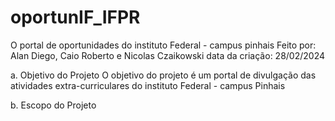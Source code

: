 # oportunIF_IFPR 
O portal de oportunidades do instituto Federal - campus pinhais
Feito por: Alan Diego, Caio Roberto e Nicolas Czaikowski
data da criação: 28/02/2024

a. Objetivo do Projeto
O objetivo do projeto é um portal de divulgação das atividades extra-curriculares do instituto Federal - campus Pinhais

b. Escopo do Projeto
